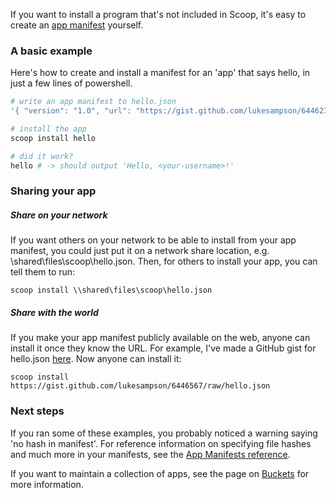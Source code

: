 If you want to install a program that's not included in Scoop, it's easy to create an [app manifest](App-Manifests) yourself.

### A basic example
Here's how to create and install a manifest for an 'app' that says hello, in just a few lines of powershell.

```powershell
# write an app manifest to hello.json
'{ "version": "1.0", "url": "https://gist.github.com/lukesampson/6446238/raw/hello.ps1", "bin": "hello.ps1" }' > hello.json

# install the app
scoop install hello

# did it work?
hello # -> should output 'Hello, <your-username>!'
```

### Sharing your app

##### Share on your network
If you want others on your network to be able to install from your app manifest, you could just put it on a network share location, e.g. \\shared\files\scoop\hello.json. Then, for others to install your app, you can tell them to run:
    
    scoop install \\shared\files\scoop\hello.json

##### Share with the world
If you make your app manifest publicly available on the web, anyone can install it once they know the URL. For example, I've made a GitHub gist for hello.json [here](https://gist.github.com/lukesampson/6446567). Now anyone can install it:

    scoop install https://gist.github.com/lukesampson/6446567/raw/hello.json

### Next steps
If you ran some of these examples, you probably noticed a warning saying 'no hash in manifest'. For reference information on specifying file hashes and much more in your manifests, see the [App Manifests reference](App-Manifests).

If you want to maintain a collection of apps, see the page on [Buckets](Buckets) for more information.

